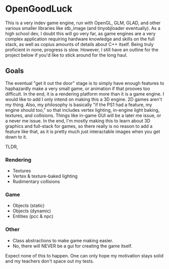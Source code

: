 # OpenGoodLuck
This is a very indev game engine, run with OpenGL, GLM, GLAD, and other various smaller libraries like stb_image (and tinyobjloader eventually). As a high school dev, I doubt this will go very far, as game engines are a very complex application requiring hardware knowledge and skills on the full stack, as well as copius amounts of details about C++ itself. Being truly proficient in none, progress is slow. However, I still have an outline for the project below if you'd like to stick around for the long haul.

## Goals
The eventual "get it out the door" stage is to simply have enough features to haphazardly make a very small game, or animation if that prooves too difficult. In the end, it is a rendering platform more than it is a game engine. I would like to add I only intend on making this a 3D engine. 2D games aren't my thing. Also, my philosophy is basically "if the PS1 had a feature, my engine should too," so that includes vertex lighting, in-engine light baking, textures, and collisions. Things like in-game GUI will be a later me issue, or a never me issue. In the end, I'm mostly making this to learn about 3D graphics and full-stack for games, so there really is no reason to add a feature like that, as it is pretty much just interactable images when you get down to it.

TLDR,
### Rendering
- Textures
- Vertex & texture-baked lighting
- Rudimentary collisions
### Game
- Objects (static)
- Objects (dynamic)
- Entities (pcc & npc)
### Other
- Class abstractions to make game making easier.
- No, there will NEVER be a gui for creating the game itself.

Expect none of this to happen. One can only hope my motivation stays solid and my teachers don't space out my tests.
